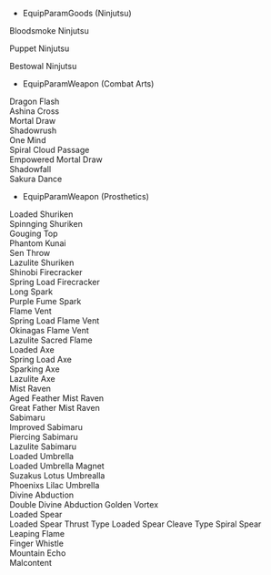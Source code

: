 - EquipParamGoods (Ninjutsu) 

Bloodsmoke Ninjutsu 

Puppet Ninjutsu  

Bestowal Ninjutsu   


- EquipParamWeapon (Combat Arts) 


Dragon Flash             
Ashina Cross             
Mortal Draw            
Shadowrush              
One Mind                 
Spiral Cloud Passage     
Empowered Mortal Draw    
Shadowfall               
Sakura Dance            


- EquipParamWeapon (Prosthetics)


Loaded Shuriken         
Spinnging Shuriken       
Gouging Top              
Phantom Kunai            
Sen Throw                
Lazulite Shuriken        
Shinobi Firecracker      
Spring Load Firecracker  
Long Spark               
Purple Fume Spark        
Flame Vent               
Spring Load Flame Vent   
Okinagas Flame Vent      
Lazulite Sacred Flame    
Loaded Axe               
Spring Load Axe          
Sparking Axe             
Lazulite Axe             
Mist Raven               
Aged Feather Mist Raven  
Great Father Mist Raven  
Sabimaru                
Improved Sabimaru       
Piercing Sabimaru        
Lazulite Sabimaru        
Loaded Umbrella          
Loaded Umbrella Magnet   
Suzakus Lotus Umbrealla  
Phoenixs Lilac Umbrella  
Divine Abduction         
Double Divine Abduction 
Golden Vortex            
Loaded Spear             
Loaded Spear Thrust Type 
Loaded Spear Cleave Type 
Spiral Spear             
Leaping Flame            
Finger Whistle           
Mountain Echo            
Malcontent               
